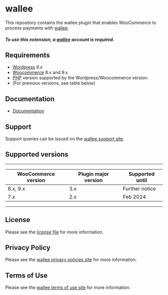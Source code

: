

# wallee
This repository contains the wallee plugin that enables WooCommerce to process payments with [wallee](https://www.wallee.com).

##### To use this extension, a [wallee](https://app-wallee.com/user/signup)  account is required.

## Requirements

* [Wordpress](https://wordpress.org/) 6.x
* [Woocommerce](https://woocommerce.com/) 8.x and 9.x
* [PHP](http://php.net/) version supported by the Wordpress/Woocommerce version.
* (For previous versions, see table below)

## Documentation

* [Documentation](https://plugin-documentation.wallee.com/wallee-payment/woocommerce/3.3.5/docs/en/documentation.html)

## Support

Support queries can be issued on the [wallee support site](https://app-wallee.com/space/select?target=/support).

## Supported versions

____________________________________________________________________________
| WooCommerce version    | Plugin major version   | Supported until        |
|------------------------|------------------------|------------------------|
| 8.x, 9.x               | 3.x                    | Further notice         |
| 7.x                    | 2.x                    | Feb 2024               |
----------------------------------------------------------------------------

## License

Please see the [license file](https://github.com/wallee-payment/woocommerce/blob/3.3.5/LICENSE) for more information.

## Privacy Policy

Please see the [wallee privacy policies site](https://en.wallee.com/legal/privacy-policy) for more information.

## Terms of Use

Please see the [wallee terms of use site](https://en.wallee.com/legal/agb) for more information.
